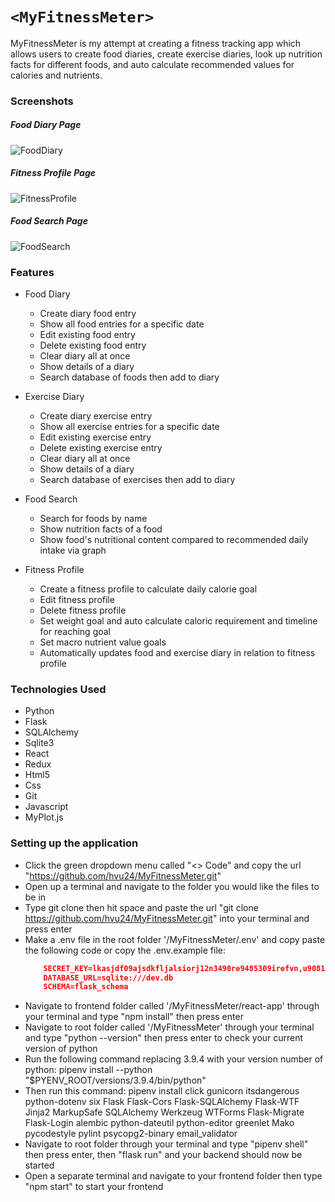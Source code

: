 # `<MyFitnessMeter>`
MyFitnessMeter is my attempt at creating a fitness tracking app which allows users to create food diaries, create exercise diaries, look up nutrition facts for different foods, and auto calculate recommended values for calories and nutrients.

### Screenshots
##### Food Diary Page
![FoodDiary]
##### Fitness Profile Page
![FitnessProfile]
##### Food Search Page
![FoodSearch]

[FoodDiary]: FoodDiary.PNG
[FitnessProfile]: FitnessProfile.PNG
[FoodSearch]: FoodSearch.PNG



### Features
* Food Diary
  * Create diary food entry
  * Show all food entries for a specific date
  * Edit existing food entry
  * Delete existing food entry
  * Clear diary all at once
  * Show details of a diary
  * Search database of foods then add to diary

* Exercise Diary
  * Create diary exercise entry
  * Show all exercise entries for a specific date
  * Edit existing exercise entry
  * Delete existing exercise entry
  * Clear diary all at once
  * Show details of a diary
  * Search database of exercises then add to diary

* Food Search
  * Search for foods by name
  * Show nutrition facts of a food
  * Show food's nutritional content compared to recommended daily intake via graph

* Fitness Profile
  * Create a fitness profile to calculate daily calorie goal
  * Edit fitness profile
  * Delete fitness profile
  * Set weight goal and auto calculate caloric requirement and timeline for reaching goal
  * Set macro nutrient value goals
  * Automatically updates food and exercise diary in relation to fitness profile

### Technologies Used
* Python
* Flask
* SQLAlchemy
* Sqlite3
* React
* Redux
* Html5
* Css
* Git
* Javascript
* MyPlot.js


### Setting up the application
* Click the green dropdown menu called "<> Code" and copy the url "https://github.com/hvu24/MyFitnessMeter.git"
* Open up a terminal and navigate to the folder you would like the files to be in
* Type git clone then hit space and paste the url "git clone https://github.com/hvu24/MyFitnessMeter.git" into your terminal and press enter
* Make a .env file in the root folder '/MyFitnessMeter/.env' and copy paste the following code or copy the .env.example file:
    ```json
        SECRET_KEY=lkasjdf09ajsdkfljalsiorj12n3490re9485309irefvn,u90818734902139489230
        DATABASE_URL=sqlite:///dev.db
        SCHEMA=flask_schema
    ```
* Navigate to frontend folder called '/MyFitnessMeter/react-app' through your terminal and type "npm install" then press enter
* Navigate to root folder called '/MyFitnessMeter' through your terminal and type "python --version" then press enter to check your current version of python
* Run the following command replacing 3.9.4 with your version number of python: pipenv install --python "$PYENV_ROOT/versions/3.9.4/bin/python"
* Then run this command: pipenv install click gunicorn itsdangerous python-dotenv six Flask Flask-Cors Flask-SQLAlchemy Flask-WTF Jinja2 MarkupSafe SQLAlchemy Werkzeug WTForms Flask-Migrate Flask-Login alembic python-dateutil python-editor greenlet Mako pycodestyle pylint psycopg2-binary email_validator
* Navigate to root folder through your terminal and type "pipenv shell" then press enter, then "flask run" and your backend should now be started
* Open a separate terminal and navigate to your frontend folder then type "npm start" to start your frontend
